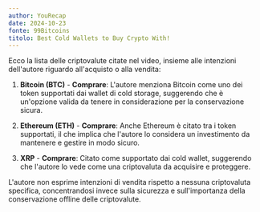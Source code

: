 ```yaml
---
author: YouRecap
date: 2024-10-23
fonte: 99Bitcoins
titolo: Best Cold Wallets to Buy Crypto With!
---
```


Ecco la lista delle criptovalute citate nel video, insieme alle intenzioni dell'autore riguardo all'acquisto o alla vendita:

1. **Bitcoin (BTC)** - **Comprare**: L'autore menziona Bitcoin come uno dei token supportati dai wallet di cold storage, suggerendo che è un'opzione valida da tenere in considerazione per la conservazione sicura.

2. **Ethereum (ETH)** - **Comprare**: Anche Ethereum è citato tra i token supportati, il che implica che l'autore lo considera un investimento da mantenere e gestire in modo sicuro.

3. **XRP** - **Comprare**: Citato come supportato dai cold wallet, suggerendo che l'autore lo vede come una criptovaluta da acquisire e proteggere.

L'autore non esprime intenzioni di vendita rispetto a nessuna criptovaluta specifica, concentrandosi invece sulla sicurezza e sull'importanza della conservazione offline delle criptovalute.
